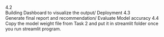 4.2 <br />Building Dashboard to visualize the output/ Deployment
4.3 <br />Generate final report and recommendation/ Evaluate Model accuracy
4.4 <br />Copy the model weight file from Task 2 and put it in streamlit folder once you run streamlit program.
